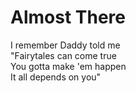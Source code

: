 # Almost There

I remember Daddy told me\
"Fairytales can come true\
You gotta make 'em happen\
It all depends on you"
